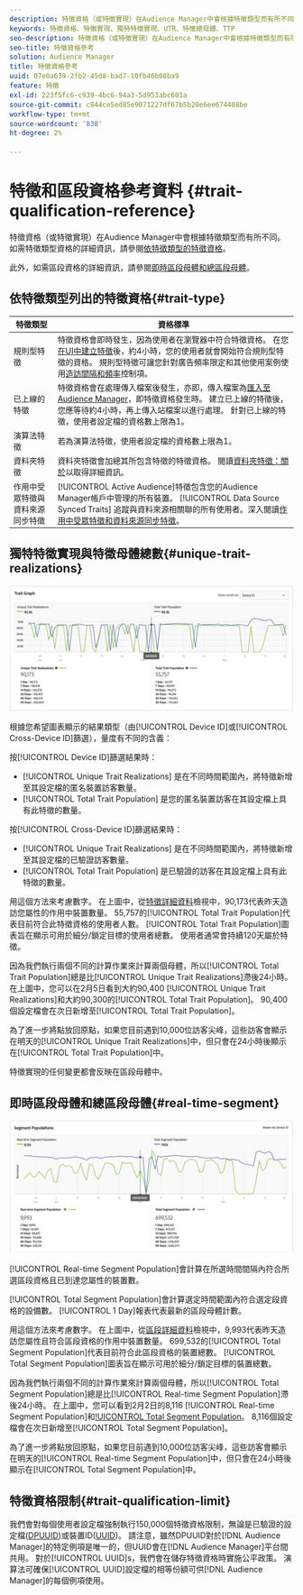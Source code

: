 ```yaml
---
description: 特徵資格（或特徵實現）在Audience Manager中會根據特徵類型而有所不同。 請參閱下表以取得特徵資格的詳細資訊。
keywords: 特徵資格、特徵實現、獨特特徵實現、UTR、特徵總母體、TTP
seo-description: 特徵資格（或特徵實現）在Audience Manager中會根據特徵類型而有所不同。 請參閱下表以取得特徵資格的詳細資訊。
seo-title: 特徵資格參考
solution: Audience Manager
title: 特徵資格參考
uuid: 07e0a639-2fb2-45d8-bad7-10fb46b08ba9
feature: 特徵
exl-id: 223f5fc6-c939-4bc6-94a3-5d953abc601a
source-git-commit: c844ce5ed85e9071227df67b5b20e6ee674408be
workflow-type: tm+mt
source-wordcount: '838'
ht-degree: 2%

---
```


# 特徵和區段資格參考資料 {#trait-qualification-reference}

特徵資格（或特徵實現）在Audience Manager中會根據特徵類型而有所不同。 如需特徵類型資格的詳細資訊，請參閱[依特徵類型的特徵資格](#trait-type)。

此外，如需區段資格的詳細資訊，請參閱[即時區段母體和總區段母體](#real-time-segment)。



## 依特徵類型列出的特徵資格{#trait-type}

| 特徵類型 | 資格標準 |
|---|---|
| 規則型特徵 | 特徵資格會即時發生，因為使用者在瀏覽器中符合特徵資格。 在您[在UI中建立特徵](create-onboarded-rule-based-traits.md#create-rules-based-or-onboarded-traits)後，約4小時，您的使用者就會開始符合規則型特徵的資格。 規則型特徵可讓您針對廣告頻率限定和其他使用案例使用[造訪間隔和頻率](../segments/recency-and-frequency.md)控制項。 |
| 已上線的特徵 | 特徵資格會在處理傳入檔案後發生，亦即，傳入檔案為[匯入至Audience Manager](../../faq/faq-inbound-data-ingestion.md)，即特徵資格發生時。 建立已上線的特徵後，您應等待約4小時，再上傳入站檔案以進行處理。 針對已上線的特徵，使用者設定檔的資格數上限為1。 |
| 演算法特徵 | 若為演算法特徵，使用者設定檔的資格數上限為1。 |
| 資料夾特徵 | 資料夾特徵會加總其所包含特徵的特徵資格。 閱讀[資料夾特徵：關於](about-folder-traits.md)以取得詳細資訊。 |
| 作用中受眾特徵與資料來源同步特徵 | [!UICONTROL Active Audience]特徵包含您的Audience Manager帳戶中管理的所有裝置。 [!UICONTROL Data Source Synced Traits] 追蹤與資料來源相關聯的所有使用者。深入閱讀[作用中受眾特徵和資料來源同步特徵](client-activity-synced-audience-traits.md)。 |

## 獨特特徵實現與特徵母體總數{#unique-trait-realizations}

![獨特特徵實現](assets/trait-graph.png)

根據您希望圖表顯示的結果類型（由[!UICONTROL Device ID]或[!UICONTROL Cross-Device ID]篩選），量度有不同的含義：

按[!UICONTROL Device ID]篩選結果時：

* [!UICONTROL Unique Trait Realizations] 是在不同時間範圍內，將特徵新增至其設定檔的匿名裝置訪客數量。
* [!UICONTROL Total Trait Population] 是您的匿名裝置訪客在其設定檔上具有此特徵的數量。

按[!UICONTROL Cross-Device ID]篩選結果時：

* [!UICONTROL Unique Trait Realizations] 是在不同時間範圍內，將特徵新增至其設定檔的已驗證訪客數量。
* [!UICONTROL Total Trait Population] 是已驗證的訪客在其設定檔上具有此特徵的數量。

用這個方法來考慮數字。 在上圖中，從[特徵詳細資料](../../features/traits/trait-details-page.md)檢視中，90,173代表昨天造訪您屬性的作用中裝置數量。 55,757的[!UICONTROL Total Trait Population]代表目前符合此特徵資格的使用者人數。 [!UICONTROL Total Trait Population]圖表旨在顯示可用於細分/鎖定目標的使用者總數。 使用者通常會持續120天屬於特徵。

因為我們執行兩個不同的計算作業來計算兩個母體，所以[!UICONTROL Total Trait Population]總是比[!UICONTROL Unique Trait Realizations]滯後24小時。 在上圖中，您可以在2月5日看到大約90,400 [!UICONTROL Unique Trait Realizations]和大約90,300的[!UICONTROL Total Trait Population]。 90,400個設定檔會在次日新增至[!UICONTROL Total Trait Population]。

為了進一步將點放回原點，如果您目前遇到10,000位訪客尖峰，這些訪客會顯示在明天的[!UICONTROL Unique Trait Realizations]中，但只會在24小時後顯示在[!UICONTROL Total Trait Population]中。

特徵實現的任何變更都會反映在區段母體中。

## 即時區段母體和總區段母體{#real-time-segment}

![獨特特徵實現](assets/segment-graph.png)

[!UICONTROL Real-time Segment Population]會計算在所選時間間隔內符合所選區段資格且已到達您屬性的裝置數。

[!UICONTROL Total Segment Population]會計算選定時間範圍內符合選定段資格的設備數。 [!UICONTROL 1 Day]報表代表最新的區段母體計數。

用這個方法來考慮數字。 在上圖中，從[區段詳細資料](../../features/segments/segment-summary-view.md)檢視中，9,993代表昨天造訪您屬性且符合區段資格的作用中裝置數量。 699,532的[!UICONTROL Total Segment Population]代表目前符合此區段資格的裝置總數。 [!UICONTROL Total Segment Population]圖表旨在顯示可用於細分/鎖定目標的裝置總數。

因為我們執行兩個不同的計算作業來計算兩個母體，所以[!UICONTROL Total Segment Population]總是比[!UICONTROL Real-time Segment Population]滯後24小時。 在上圖中，您可以看到2月2日的8,116 [!UICONTROL Real-time Segment Population]和[!UICONTROL Total Segment Population](742,000)。 8,116個設定檔會在次日新增至[!UICONTROL Total Segment Population]。

為了進一步將點放回原點，如果您目前遇到10,000位訪客尖峰，這些訪客會顯示在明天的[!UICONTROL Real-time Segment Population]中，但只會在24小時後顯示在[!UICONTROL Total Segment Population]中。

## 特徵資格限制{#trait-qualification-limit}

我們會對每個使用者設定檔強制執行150,000個特徵資格限制，無論是已驗證的設定檔([DPUUID](../../reference/ids-in-aam.md))或裝置ID([UUID](../../reference/ids-in-aam.md))。 請注意，雖然DPUUID對於[!DNL Audience Manager]的特定例項是唯一的，但UUID會在[!DNL Audience Manager]平台間共用。 對於[!UICONTROL UUID]s，我們會在儲存特徵資格時實施公平政策。 演算法可確保[!UICONTROL UUID]設定檔的相等份額可供[!DNL Audience Manager]的每個例項使用。
